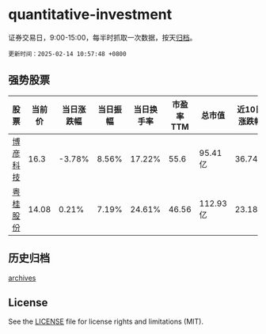 # quantitative-investment

证券交易日，9:00-15:00，每半时抓取一次数据，按天[归档](archives)。

`更新时间：2025-02-14 10:57:48 +0800`

## 强势股票

|股票|当前价|当日涨跌幅|当日振幅|当日换手率|市盈率TTM|总市值|近10日涨跌幅|
|----|----|----|----|----|----|----|----|
|[博彦科技](https://xueqiu.com/S/SZ002649)|16.3|-3.78%|8.56%|17.22%|55.6|95.41亿|36.74%|
|[粤桂股份](https://xueqiu.com/S/SZ000833)|14.08|0.21%|7.19%|24.61%|46.56|112.93亿|23.18%|

## 历史归档

[archives](archives)

## License

See the [LICENSE](LICENSE) file for license rights and limitations (MIT).